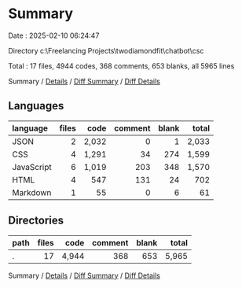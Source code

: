 # Summary

Date : 2025-02-10 06:24:47

Directory c:\\Freelancing Projects\\twodiamondfit\\chatbot\\csc

Total : 17 files,  4944 codes, 368 comments, 653 blanks, all 5965 lines

Summary / [Details](details.md) / [Diff Summary](diff.md) / [Diff Details](diff-details.md)

## Languages
| language | files | code | comment | blank | total |
| :--- | ---: | ---: | ---: | ---: | ---: |
| JSON | 2 | 2,032 | 0 | 1 | 2,033 |
| CSS | 4 | 1,291 | 34 | 274 | 1,599 |
| JavaScript | 6 | 1,019 | 203 | 348 | 1,570 |
| HTML | 4 | 547 | 131 | 24 | 702 |
| Markdown | 1 | 55 | 0 | 6 | 61 |

## Directories
| path | files | code | comment | blank | total |
| :--- | ---: | ---: | ---: | ---: | ---: |
| . | 17 | 4,944 | 368 | 653 | 5,965 |

Summary / [Details](details.md) / [Diff Summary](diff.md) / [Diff Details](diff-details.md)